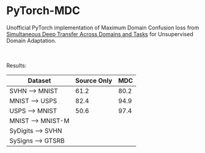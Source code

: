 # PyTorch-MDC
Unofficial PyTorch implementation of Maximum Domain Confusion loss from [Simultaneous Deep Transfer Across Domains and Tasks](https://arxiv.org/abs/1510.02192) for Unsupervised Domain Adaptation.


<br>
<br>
Results:
<br>

 | Dataset    |Source Only    | MDC |
--- | --- | --- | 
SVHN &#10230; MNIST | 61.2|80.2 |
MNIST &#10230; USPS | 82.4 | 94.9|
USPS &#10230; MNIST | 50.6| 97.4|
MNIST &#10230; MNIST-M | | |
SyDigits &#10230; SVHN | | |
SySigns &#10230; GTSRB | | |
